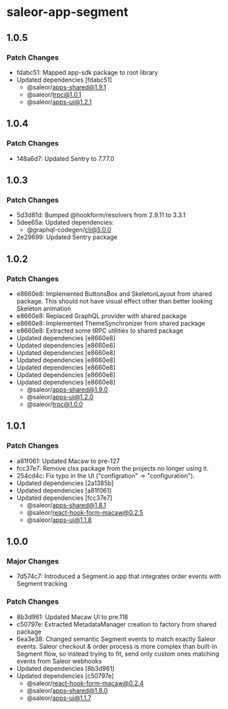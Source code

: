 # saleor-app-segment

## 1.0.5

### Patch Changes

- fdabc51: Mapped app-sdk package to root library
- Updated dependencies [fdabc51]
  - @saleor/apps-shared@1.9.1
  - @saleor/trpc@1.0.1
  - @saleor/apps-ui@1.2.1

## 1.0.4

### Patch Changes

- 148a6d7: Updated Sentry to 7.77.0

## 1.0.3

### Patch Changes

- 5d3d81d: Bumped @hookform/resolvers from 2.9.11 to 3.3.1
- 5dee65a: Updated dependencies:
  - @graphql-codegen/cli@5.0.0
- 2e29699: Updated Sentry package

## 1.0.2

### Patch Changes

- e8660e8: Implemented ButtonsBox and SkeletonLayout from shared package. This should not have visual effect other than better looking Skeleton animation
- e8660e8: Replaced GraphQL provider with shared package
- e8660e8: Implemented ThemeSynchronizer from shared package
- e8660e8: Extracted some tRPC utilities to shared package
- Updated dependencies [e8660e8]
- Updated dependencies [e8660e8]
- Updated dependencies [e8660e8]
- Updated dependencies [e8660e8]
- Updated dependencies [e8660e8]
- Updated dependencies [e8660e8]
- Updated dependencies [e8660e8]
  - @saleor/apps-shared@1.9.0
  - @saleor/apps-ui@1.2.0
  - @saleor/trpc@1.0.0

## 1.0.1

### Patch Changes

- a81f061: Updated Macaw to pre-127
- fcc37e7: Remove clsx package from the projects no longer using it.
- 254cd4c: Fix typo in the UI ("configration" -> "configuration").
- Updated dependencies [2a1385b]
- Updated dependencies [a81f061]
- Updated dependencies [fcc37e7]
  - @saleor/apps-shared@1.8.1
  - @saleor/react-hook-form-macaw@0.2.5
  - @saleor/apps-ui@1.1.8

## 1.0.0

### Major Changes

- 7d574c7: Introduced a Segment.io app that integrates order events with Segment tracking

### Patch Changes

- 8b3d961: Updated Macaw UI to pre.118
- c50797e: Extracted MetadataManager creation to factory from shared package
- 6ea3e38: Changed semantic Segment events to match exactly Saleor events.
  Saleor checkout & order process is more complex than built-in Segment flow, so instead trying to fit, send only custom ones matching events from Saleor webhooks
- Updated dependencies [8b3d961]
- Updated dependencies [c50797e]
  - @saleor/react-hook-form-macaw@0.2.4
  - @saleor/apps-shared@1.8.0
  - @saleor/apps-ui@1.1.7
